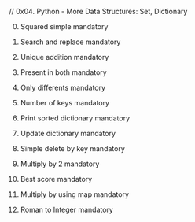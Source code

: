 // 0x04. Python - More Data Structures: Set, Dictionary


0. Squared simple
mandatory

1. Search and replace
mandatory

2. Unique addition
mandatory

3. Present in both
mandatory

4. Only differents
mandatory

5. Number of keys
mandatory

6. Print sorted dictionary
mandatory

7. Update dictionary
mandatory

8. Simple delete by key
mandatory

9. Multiply by 2
mandatory

10. Best score
mandatory

11. Multiply by using map
mandatory

12. Roman to Integer
mandatory
